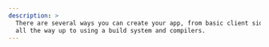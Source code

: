 ```yaml
---
description: >
  There are several ways you can create your app, from basic client side HTML
  all the way up to using a build system and compilers.
---
```

